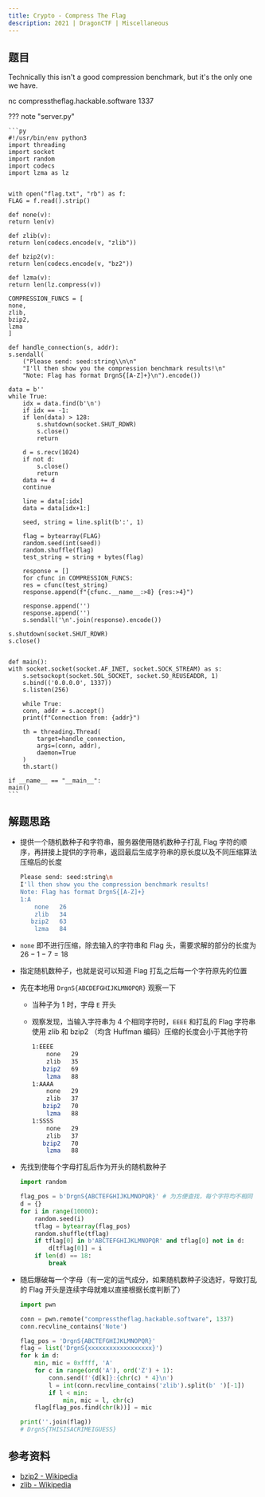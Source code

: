 ```yaml
---
title: Crypto - Compress The Flag
description: 2021 | DragonCTF | Miscellaneous
---
```


## 题目

Technically this isn't a good compression benchmark, but it's the only one we have.

nc compresstheflag.hackable.software 1337

??? note "server.py"

    ```py
    #!/usr/bin/env python3
    import threading
    import socket
    import random
    import codecs
    import lzma as lz


    with open("flag.txt", "rb") as f:
    FLAG = f.read().strip()

    def none(v):
    return len(v)

    def zlib(v):
    return len(codecs.encode(v, "zlib"))

    def bzip2(v):
    return len(codecs.encode(v, "bz2"))

    def lzma(v):
    return len(lz.compress(v))

    COMPRESSION_FUNCS = [
    none,
    zlib,
    bzip2,
    lzma
    ]

    def handle_connection(s, addr):
    s.sendall(
        ("Please send: seed:string\\n\n"
        "I'll then show you the compression benchmark results!\n"
        "Note: Flag has format DrgnS{[A-Z]+}\n").encode())

    data = b''
    while True:
        idx = data.find(b'\n')
        if idx == -1:
        if len(data) > 128:
            s.shutdown(socket.SHUT_RDWR)
            s.close()
            return

        d = s.recv(1024)
        if not d:
            s.close()
            return
        data += d
        continue

        line = data[:idx]
        data = data[idx+1:]

        seed, string = line.split(b':', 1)

        flag = bytearray(FLAG)
        random.seed(int(seed))
        random.shuffle(flag)
        test_string = string + bytes(flag)

        response = []
        for cfunc in COMPRESSION_FUNCS:
        res = cfunc(test_string)
        response.append(f"{cfunc.__name__:>8} {res:>4}")

        response.append('')
        response.append('')
        s.sendall('\n'.join(response).encode())

    s.shutdown(socket.SHUT_RDWR)
    s.close()


    def main():
    with socket.socket(socket.AF_INET, socket.SOCK_STREAM) as s:
        s.setsockopt(socket.SOL_SOCKET, socket.SO_REUSEADDR, 1)
        s.bind(('0.0.0.0', 1337))
        s.listen(256)

        while True:
        conn, addr = s.accept()
        print(f"Connection from: {addr}")

        th = threading.Thread(
            target=handle_connection,
            args=(conn, addr),
            daemon=True
        )
        th.start()

    if __name__ == "__main__":
    main()
    ```

## 解题思路

- 提供一个随机数种子和字符串，服务器使用随机数种子打乱 Flag 字符的顺序，再拼接上提供的字符串，返回最后生成字符串的原长度以及不同压缩算法压缩后的长度

    ```bash
    Please send: seed:string\n
    I'll then show you the compression benchmark results!
    Note: Flag has format DrgnS{[A-Z]+}
    1:A
        none   26
        zlib   34
       bzip2   63
        lzma   84
    ```

- `none` 即不进行压缩，除去输入的字符串和 Flag 头，需要求解的部分的长度为 $26 - 1 - 7 = 18$
- 指定随机数种子，也就是说可以知道 Flag 打乱之后每一个字符原先的位置
- 先在本地用 `DrgnS{ABCDEFGHIJKLMNOPQR}` 观察一下
    - 当种子为 1 时，字母 `E` 开头
    - 观察发现，当输入字符串为 4 个相同字符时，`EEEE` 和打乱的 Flag 字符串使用 zlib 和 bzip2 （均含 Huffman 编码）压缩的长度会小于其他字符

        ```bash
        1:EEEE
            none   29
            zlib   35
           bzip2   69
            lzma   88
        1:AAAA
            none   29
            zlib   37
           bzip2   70
            lzma   88
        1:SSSS
            none   29
            zlib   37
           bzip2   70
            lzma   88
        ```

- 先找到使每个字母打乱后作为开头的随机数种子

    ```py
    import random

    flag_pos = b'DrgnS{ABCTEFGHIJKLMNOPQR}' # 为方便查找，每个字符均不相同
    d = {}
    for i in range(10000):
        random.seed(i)
        tflag = bytearray(flag_pos)
        random.shuffle(tflag)
        if tflag[0] in b'ABCTEFGHIJKLMNOPQR' and tflag[0] not in d:
            d[tflag[0]] = i
        if len(d) == 18:
            break
    ```

- 随后爆破每一个字母（有一定的运气成分，如果随机数种子没选好，导致打乱的 Flag 开头是连续字母就难以直接根据长度判断了）

    ```py
    import pwn

    conn = pwn.remote("compresstheflag.hackable.software", 1337)
    conn.recvline_contains('Note')

    flag_pos = 'DrgnS{ABCTEFGHIJKLMNOPQR}'
    flag = list('DrgnS{xxxxxxxxxxxxxxxxxx}')
    for k in d:
        min, mic = 0xffff, 'A'
        for c in range(ord('A'), ord('Z') + 1):
            conn.send(f'{d[k]}:{chr(c) * 4}\n')
            l = int(conn.recvline_contains('zlib').split(b' ')[-1])
            if l < min:
                min, mic = l, chr(c)
        flag[flag_pos.find(chr(k))] = mic

    print(''.join(flag))
    # DrgnS{THISISACRIMEIGUESS}
    ```

## 参考资料

- [bzip2 - Wikipedia](https://en.wikipedia.org/wiki/Bzip2)
- [zlib - Wikipedia](https://en.wikipedia.org/wiki/Zlib)